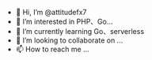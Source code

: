 - 👋 Hi, I’m @attitudefx7
- 👀 I’m interested in PHP、Go...
- 🌱 I’m currently learning Go、serverless
- 💞️ I’m looking to collaborate on ...
- 📫 How to reach me ...

<!---
attitudefx7/attitudefx7 is a ✨ special ✨ repository because its `README.md` (this file) appears on your GitHub profile.
You can click the Preview link to take a look at your changes.
--->
